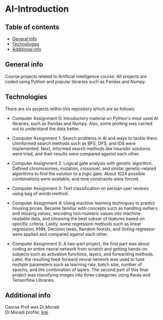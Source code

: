 # AI-Introduction

## Table of contents
* [General info](#general-info)
* [Technologies](#technologies)
* [Additional info](#add-info)


## General info
Course projects related to Artificial intelligence course. All projects are coded using Python and popular libraries such as Pandas and Numpy.
    
## Technologies
There are six projects within this repository which are as follows:
* Computer Assignment 0: Introductory material on Python's most used AI libraries, such as Pandas and Numpy. Also, some plotting was carried out to understand the data better.
* Computer Assignment 1: Search problems in AI and ways to tackle them. Uninformed search methods such as BFS, DFS, and IDS were implemented. Next, Informed search methods like heuristic solutions were tried, and their results were compared against each other.
* Computer Assignment 2: Logical gate analysis with genetic algorithm. Defined chromosomes, mutation, crossover, and similar genetic-related algorithms to find the solution to a logic gate. About 1024 possible combinations were available, and time constraints were forced.

* Computer Assignment 3: Text classification on persian user reviews using bag of words method.

* Computer Assignment 4: Using machine learning techniques to predict housing prices. Became familiar with concepts such as handling outliers and missing values, encoding non-numeric values into machine-readable data, and choosing the best subset of features based on specific criteria. Lastly, some regression methods such as linear regression, KNN, Decision trees, Random forests, and Voting regressor were applied and compared against each other.
* Computer Assignment 5: A two-part project, the first part was about coding an entire neural network from scratch and getting hands-on subjects such as activation functions, layers, and forwarding methods. Later, the resulting feed-forward neural network was used to tune multiple parameters such as learning rate, batch size, number of epochs, and the combination of layers. The second part of this final project was classifying images into three categories using Keras and Tensorflow Libraries.


## Additional info
Course Prof was Dr.Moradi\
 Dr.Moradi profile: [link](https://ece.ut.ac.ir/~moradih)
